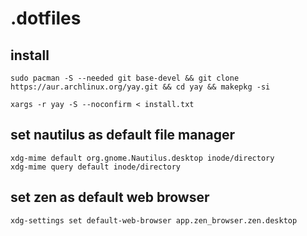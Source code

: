 # .dotfiles

## install
```
sudo pacman -S --needed git base-devel && git clone https://aur.archlinux.org/yay.git && cd yay && makepkg -si
```
```
xargs -r yay -S --noconfirm < install.txt
```
## set nautilus as default file manager
```
xdg-mime default org.gnome.Nautilus.desktop inode/directory
xdg-mime query default inode/directory
```
## set  zen as default web browser
```
xdg-settings set default-web-browser app.zen_browser.zen.desktop
```
